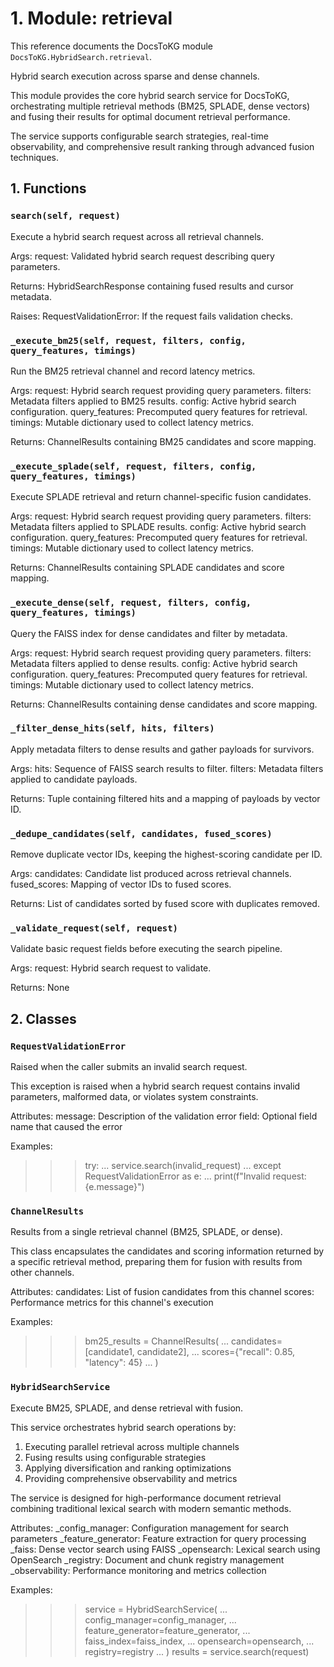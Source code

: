 # 1. Module: retrieval

This reference documents the DocsToKG module ``DocsToKG.HybridSearch.retrieval``.

Hybrid search execution across sparse and dense channels.

This module provides the core hybrid search service for DocsToKG, orchestrating
multiple retrieval methods (BM25, SPLADE, dense vectors) and fusing their results
for optimal document retrieval performance.

The service supports configurable search strategies, real-time observability,
and comprehensive result ranking through advanced fusion techniques.

## 1. Functions

### `search(self, request)`

Execute a hybrid search request across all retrieval channels.

Args:
request: Validated hybrid search request describing query parameters.

Returns:
HybridSearchResponse containing fused results and cursor metadata.

Raises:
RequestValidationError: If the request fails validation checks.

### `_execute_bm25(self, request, filters, config, query_features, timings)`

Run the BM25 retrieval channel and record latency metrics.

Args:
request: Hybrid search request providing query parameters.
filters: Metadata filters applied to BM25 results.
config: Active hybrid search configuration.
query_features: Precomputed query features for retrieval.
timings: Mutable dictionary used to collect latency metrics.

Returns:
ChannelResults containing BM25 candidates and score mapping.

### `_execute_splade(self, request, filters, config, query_features, timings)`

Execute SPLADE retrieval and return channel-specific fusion candidates.

Args:
request: Hybrid search request providing query parameters.
filters: Metadata filters applied to SPLADE results.
config: Active hybrid search configuration.
query_features: Precomputed query features for retrieval.
timings: Mutable dictionary used to collect latency metrics.

Returns:
ChannelResults containing SPLADE candidates and score mapping.

### `_execute_dense(self, request, filters, config, query_features, timings)`

Query the FAISS index for dense candidates and filter by metadata.

Args:
request: Hybrid search request providing query parameters.
filters: Metadata filters applied to dense results.
config: Active hybrid search configuration.
query_features: Precomputed query features for retrieval.
timings: Mutable dictionary used to collect latency metrics.

Returns:
ChannelResults containing dense candidates and score mapping.

### `_filter_dense_hits(self, hits, filters)`

Apply metadata filters to dense results and gather payloads for survivors.

Args:
hits: Sequence of FAISS search results to filter.
filters: Metadata filters applied to candidate payloads.

Returns:
Tuple containing filtered hits and a mapping of payloads by vector ID.

### `_dedupe_candidates(self, candidates, fused_scores)`

Remove duplicate vector IDs, keeping the highest-scoring candidate per ID.

Args:
candidates: Candidate list produced across retrieval channels.
fused_scores: Mapping of vector IDs to fused scores.

Returns:
List of candidates sorted by fused score with duplicates removed.

### `_validate_request(self, request)`

Validate basic request fields before executing the search pipeline.

Args:
request: Hybrid search request to validate.

Returns:
None

## 2. Classes

### `RequestValidationError`

Raised when the caller submits an invalid search request.

This exception is raised when a hybrid search request contains invalid
parameters, malformed data, or violates system constraints.

Attributes:
message: Description of the validation error
field: Optional field name that caused the error

Examples:
>>> try:
...     service.search(invalid_request)
... except RequestValidationError as e:
...     print(f"Invalid request: {e.message}")

### `ChannelResults`

Results from a single retrieval channel (BM25, SPLADE, or dense).

This class encapsulates the candidates and scoring information returned
by a specific retrieval method, preparing them for fusion with results
from other channels.

Attributes:
candidates: List of fusion candidates from this channel
scores: Performance metrics for this channel's execution

Examples:
>>> bm25_results = ChannelResults(
...     candidates=[candidate1, candidate2],
...     scores={"recall": 0.85, "latency": 45}
... )

### `HybridSearchService`

Execute BM25, SPLADE, and dense retrieval with fusion.

This service orchestrates hybrid search operations by:
1. Executing parallel retrieval across multiple channels
2. Fusing results using configurable strategies
3. Applying diversification and ranking optimizations
4. Providing comprehensive observability and metrics

The service is designed for high-performance document retrieval
combining traditional lexical search with modern semantic methods.

Attributes:
_config_manager: Configuration management for search parameters
_feature_generator: Feature extraction for query processing
_faiss: Dense vector search using FAISS
_opensearch: Lexical search using OpenSearch
_registry: Document and chunk registry management
_observability: Performance monitoring and metrics collection

Examples:
>>> service = HybridSearchService(
...     config_manager=config_manager,
...     feature_generator=feature_generator,
...     faiss_index=faiss_index,
...     opensearch=opensearch,
...     registry=registry
... )
>>> results = service.search(request)
